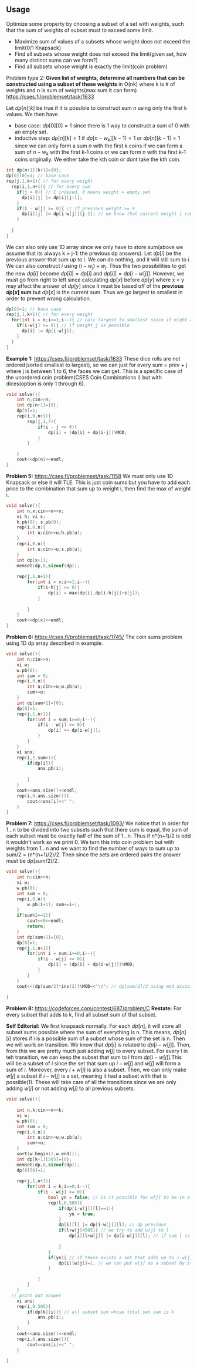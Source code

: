 ## Usage
Optimize some property by choosing a subset of a set with weights, such that the sum of weights of subset must to exceed some limit.
- Maximize sum of values of a subsets whose weight does not exceed the limit(0/1 Knapsack)
- Find all subsets whose weight does not exceed the limit(given set, how many distinct sums can we form?)
- Find all subsets whose weight is exactly the limit(coin problem)

Problem type 2:
**Given list of weights, determine all numbers that can be constructed using a subset of these weights** in O(nk) where k is # of weights and n is sum of weights(max sum it can form)
https://cses.fi/problemset/task/1633

Let $dp[n][k]$ be true if it is possible to construct sum $n$ using only the first k values. We then have 
- base case: $dp[0][0] = 1$ since there is 1 way to construct a sum of 0 with an empty set.
- inductive step: $dp[n][k] = 1$ if $dp[n-w_k][k-1] = 1$ or $dp[n][k-1] = 1$ since we can only form a sum $n$ with the first k coins if we can form a sum of $n-w_k$ with the first k-1 coins or we can form n with the first k-1 coins originally. We either take the kth coin or dont take the kth coin.

```cpp
int dp[n+1][k+1]={0};
dp[0][0]=1; // base case
rep(j,1,k+1){ // for every weight
  rep(i,1,n+1){ // for every sum
    if(j > 0){ // 1 indexed, 0 means weight = empty set
      dp[i][j] |= dp[i][j-1];
    }
    if(i - w[j] >= 0){ // if previous weight >= 0
      dp[i][j] |= dp[i-w[j]][j-1]; // we know that current weight i can be created by adding w[j]
    }
    
  }
}
``` 

We can also only use 1D array since we only have to store sum(above we assume that its always k = j-1: the previous dp answers). Let $dp[i]$ be the previous answer that sum up to $i$. We can do nothing, and it will still sum to $i$. We can also construct $i$ using $(i - w_j) + w_j$. Thus the two possibilities to get the new $dp[i]$ become $dp[i] |= dp[i]$ and $dp[i] |=  dp[i-w[j]]$. However, we must go from right to left since calculating $dp[x]$ before $dp[y]$ where x < y may affect the answer of $dp[y]$ since it must be based off of the **previous $dp[x]$ sum** but $dp[x]$ is the current sum. Thus we go largest to smallest in order to prevent wrong calculation.

```cpp
dp[0]=1; // base case
rep(j,1,k+1){ // for every weight
  for(int i = n;i>=1;i--){ // calc largest to smallest since it might affect dp
    if(i-w[j] >= 0){ // if weight_j is possible
      dp[i] |= dp[i-w[j]];
    }       
  }
}
```

**Example 1:** https://cses.fi/problemset/task/1633
These dice rolls are not ordered(sorted smallest to largest), so we can just for every sum = prev + j where j is between 1 to 6, the faces we can get. This is a specific case of the unordered coin problem(CSES Coin Combinations I) but with dices(option is only 1 through 6).
```cpp
void solve(){
    int n;cin>>n;
    int dp[n+1]={0};
    dp[0]=1;
    rep(i,0,n+1){
        rep(j,1,7){
            if(i - j >= 0){
                dp[i] = (dp[i] + dp[i-j])%MOD;
            }
        }

    }
    cout<<dp[n]<<endl;
}
```



**Problem 5:** https://cses.fi/problemset/task/1158
We must only use 1D Knapsack or else it will TLE. This is just coin sums but you have to add each price to the combination that sum up to weight i, then find the max of weight i.


```cpp
void solve(){
    int n,x;cin>>n>>x;
    vi h; vi s;
    h.pb(0); s.pb(0);
    rep(i,0,n){
        int u;cin>>u;h.pb(u);
    }
    rep(i,0,n){
        int u;cin>>u;s.pb(u);
    }
    int dp[x+1];
    memset(dp,0,sizeof(dp));
    
    rep(j,1,n+1){
        for(int i = x;i>=1;i--){
            if(i-h[j] >= 0){
                dp[i] = max(dp[i],dp[i-h[j]]+s[j]);
            }
            
        }
    }
    cout<<dp[x]<<endl;
}
```

**Problem 6:** https://cses.fi/problemset/task/1745/
The coin sums problem using 1D dp array described in example.
```cpp
void solve(){
    int n;cin>>n;
    vi w; 
    w.pb(0); 
    int sum = 0;
    rep(i,0,n){
        int u;cin>>u;w.pb(u);
        sum+=u;
    }
    int dp[sum+1]={0};
    dp[0]=1;
    rep(j,1,n+1){
        for(int i = sum;i>=0;i--){
            if(i - w[j] >= 0){
                dp[i] += dp[i-w[j]];
            }
        }
    }
    vi ans;
    rep(i,1,sum+1){
        if(dp[i]){
            ans.pb(i);
           
        }
    }
    cout<<ans.size()<<endl;
    rep(i,0,ans.size()){
        cout<<ans[i]<<" ";
    }
}
```

**Problem 7:** https://cses.fi/problemset/task/1093/
We notice that in order for 1...n to be divided into two subsets such that there sum is equal, the sum of each subset must be exactly half of the sum of 1...n. Thus if n*(n+1)/2 is odd it wouldn't work so we print 0. 
We turn this into coin problem but with weights from 1...n and we want to find the number of ways to sum up to sum/2 = (n*(n+1)/2)/2. Then since the sets are ordered pairs the answer must be $dp[sum/2] / 2$.

```cpp
void solve(){
    int n;cin>>n;
    vi w; 
    w.pb(0); 
    int sum = 0;
    rep(i,0,n){
        w.pb(i+1); sum+=i+1;
    }
    if(sum%2==1){
        cout<<0<<endl;
        return;
    }
    int dp[sum+1]={0};
    dp[0]=1;
    rep(j,1,n+1){
        for(int i = sum;i>=0;i--){
            if(i - w[j] >= 0){
                dp[i] = (dp[i] + dp[i-w[j]])%MOD;
            }
        }
    }
    cout<<(dp[sum/2]*inv(2))%MOD<<"\n"; // dp[sum/2]/2 using mod division with inverse
    
}
```

**Problem 8:** https://codeforces.com/contest/687/problem/C
**Restate:**
For every subset that adds to k, find all subset sum of that subset.

**Self Editorial:**
We first knapsack normally. For each $dp[n]$, it will store all subset sums possible where the sum of everything is n. This means, $dp[n][i]$ stores if i is a possible sum of a subset whose sum of the set is n.
Then we will work on transition. We know that $dp[i]$ is related to $dp[i-w[j]]$. Then, from this we are pretty much just adding $w[j]$ to every subset. 
For every l in teh transition, we can keep the subset that sum to l from $dp[i-w[j]]$.This will be a subset of $i$ since the set that sum up $i-w[j]$ and $w[j]$ will form a sum of $i$.
Moreover, every $l+w[j]$ is also a subset.
Then, we can only make $w[j]$ a subset if $i-w[j]$ is a set, meaning it had a subset with that is possible(1).
These will take care of all the transitions since we are only adding $w[j]$ or not adding $w[j]$ to all previous subsets.
```cpp
void solve(){
    
    int n,k;cin>>n>>k;
    vi w; 
    w.pb(0); 
    int sum = 0;
    rep(i,0,n){
        int u;cin>>u;w.pb(u);
        sum+=u;
    }
    sort(w.begin(),w.end());
    int dp[k+1][505]={0};
    memset(dp,0,sizeof(dp));
    dp[0][0]=1;
    
    rep(j,1,n+1){
        for(int i = k;i>=0;i--){
            if(i - w[j] >= 0){
                bool yn = false; // is it possible for w[j] to be in a subset by themselves
                rep(l,0,505){
                    if(dp[i-w[j]][l]==1){
                        yn = true;
                    }
                    dp[i][l] |= dp[i-w[j]][l]; // dp previous
                    if(l+w[j]<505){ // we try to add w[j] to l 
                        dp[i][l+w[j]] |= dp[i-w[j]][l]; // if sum l is possible, then sum l+w[j] is possible
                        
                    }
                }
                if(yn){ // if there exists a set that adds up to i-w[j]
                    dp[i][w[j]]=1; // we can put w[j] as a subset by itself. Otherwise we couldnt
                }   

            }
        }
    }
  // print out answer
    vi ans;
    rep(i,0,505){
        if(dp[k][i]){ // all subset sum whose total set sum is k
            ans.pb(i);
        }
    }
    cout<<ans.size()<<endl;
    rep(i,0,ans.size()){
        cout<<ans[i]<<" ";
    }

}
```
